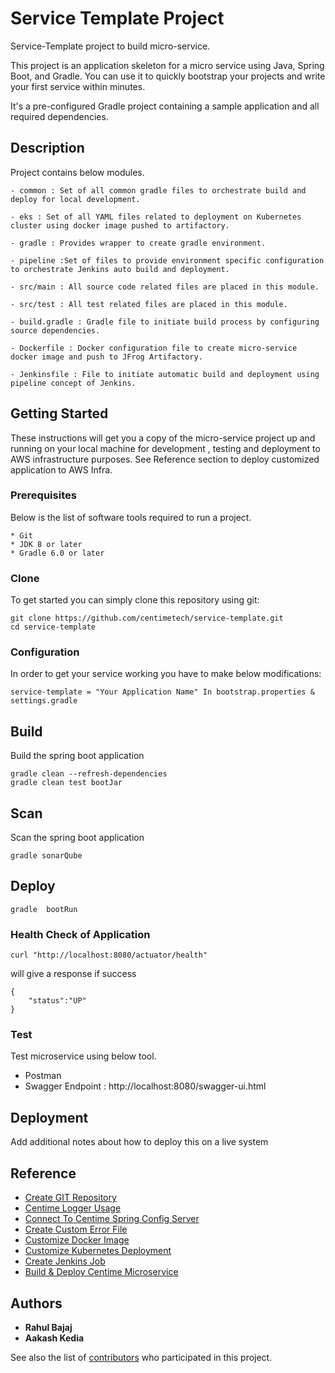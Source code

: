 # Service Template Project

Service-Template project to build micro-service.

This project is an application skeleton for a micro service  using Java, Spring Boot, and Gradle.
You can use it to quickly bootstrap your  projects and write your first service within minutes.

It's a pre-configured Gradle project containing a sample application and all required dependencies.

## Description

Project contains below modules.

```
- common : Set of all common gradle files to orchestrate build and deploy for local development.

- eks : Set of all YAML files related to deployment on Kubernetes cluster using docker image pushed to artifactory.

- gradle : Provides wrapper to create gradle environment.

- pipeline :Set of files to provide environment specific configuration to orchestrate Jenkins auto build and deployment.

- src/main : All source code related files are placed in this module.

- src/test : All test related files are placed in this module.

- build.gradle : Gradle file to initiate build process by configuring source dependencies.

- Dockerfile : Docker configuration file to create micro-service docker image and push to JFrog Artifactory.

- Jenkinsfile : File to initiate automatic build and deployment using pipeline concept of Jenkins.

```

 ## Getting Started
 
 These instructions will get you a copy of the micro-service project up and running on your local machine for development , testing and deployment to AWS infrastructure purposes. See Reference section to deploy customized application to AWS Infra.

### Prerequisites

Below is the list of software tools required to run a project.

```
* Git
* JDK 8 or later
* Gradle 6.0 or later
```

### Clone
To get started you can simply clone this repository using git:
```
git clone https://github.com/centimetech/service-template.git
cd service-template
```

### Configuration
In order to get your service working you have to make below modifications:
```
service-template = "Your Application Name" In bootstrap.properties & settings.gradle

```

## Build
Build the spring boot application

```
gradle clean --refresh-dependencies
gradle clean test bootJar

```

## Scan
Scan the spring boot application

```
gradle sonarQube
```

## Deploy

```
gradle  bootRun
```

### Health Check of Application

```
curl "http://localhost:8080/actuator/health"
```
will give a response if success
```
{
    "status":"UP"
}
```

### Test

Test microservice using below tool.

* Postman
* Swagger Endpoint : http://localhost:8080/swagger-ui.html


## Deployment

Add additional notes about how to deploy this on a live system

## Reference 

* [Create GIT Repository](https://centime.atlassian.net/wiki/spaces/CETD/pages/54525961/Create+GIT+Repository)
* [Centime Logger Usage](https://centime.atlassian.net/wiki/spaces/CETD/pages/9601156/Centime+Logging+Library)
* [Connect To Centime Spring Config Server](https://centime.atlassian.net/wiki/spaces/CETD/pages/54722569/Centime+Spring+Cloud+Config+Server)
* [Create Custom Error File](https://centime.atlassian.net/wiki/spaces/CETD/pages/10256547/Centime+Error+Handling)
* [Customize Docker Image](https://centime.atlassian.net/wiki/spaces/CETD/pages/53936202/Docker+Configuration)
* [Customize Kubernetes Deployment](https://centime.atlassian.net/wiki/spaces/CETD/pages/53936149/Kubernetes+Configuration)
* [Create Jenkins Job](https://centime.atlassian.net/wiki/spaces/CETD/pages/53936243/Jenkins+Configuration)
* [Build & Deploy Centime Microservice](https://centime.atlassian.net/wiki/spaces/CETD/pages/54689803/Build%2BDeploy%2BCentime%2BMicroservice)

## Authors

* **Rahul Bajaj**
* **Aakash Kedia**

See also the list of [contributors](https://github.com/centimetech/service-template/graphs/contributors) who participated in this project.




